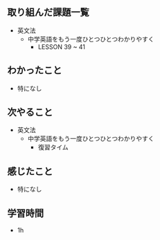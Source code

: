 ## 取り組んだ課題一覧
- 英文法
  - 中学英語をもう一度ひとつひとつわかりやすく
    - LESSON 39 ~ 41
## わかったこと
- 特になし
## 次やること
- 英文法
  - 中学英語をもう一度ひとつひとつわかりやすく
    - 復習タイム
## 感じたこと
- 特になし
## 学習時間
- 1h
